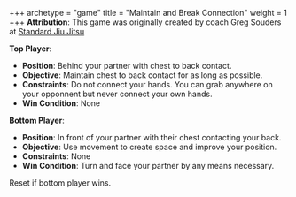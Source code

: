 +++
archetype = "game"
title = "Maintain and Break Connection"
weight = 1
+++
**Attribution**: This game was originally created by coach Greg Souders at [Standard Jiu Jitsu](https://standardjiujitsu.com)


**Top Player**:
  * **Position**: Behind your partner with chest to back contact.
  * **Objective**: Maintain chest to back contact for as long as possible.
  * **Constraints**: Do not connect your hands. You can grab anywhere on your opponnent but never connect your own hands.
  * **Win Condition**: None

**Bottom Player**:
  * **Position**: In front of your partner with their chest contacting your back.
  * **Objective**: Use movement to create space and improve your position.
  * **Constraints**: None
  * **Win Condition**: Turn and face your partner by any means necessary. 

Reset if bottom player wins.
